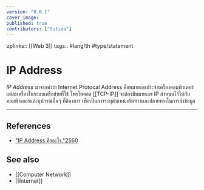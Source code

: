```yaml
---
version: "0.0.1"
cover_image:
published: true
contributors: ["Sutida"]
---
```

uplinks:: [[Web 3]]
tags:: #lang/th #type/statement

# IP Address
 *IP Address* มาจากคำว่า Internet Protocal Address คือหมายเลขประจำเครื่องคอมพิวเตอร์แต่ละเครื่องในระบบเครือข่ายที่ใช้ โพรโตคอล [[TCP-IP]] จะต้องมีหมายเลข IP กำหนดไว้ให้กับคอมพิวเตอร์และอุปกรณ์อื่นๆ ที่ต้องการ เพื่อเป้นการระบุตำแหน่งต้นทางเเละปลายทางในการส่งข้อมูล
 
---
## References
- ["IP Address คืออะไร,"2560](https://www.mindphp.com/คู่มือ/73-คืออะไร/2071-ip-address-คืออะไร.html)
## See also
- [[Computer Network]]
- [[Internet]]
